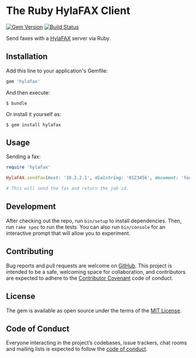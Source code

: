 # The Ruby HylaFAX Client

[![Gem Version](https://badge.fury.io/rb/hylafax.svg)](https://badge.fury.io/rb/hylafax)
[![Build Status](https://travis-ci.org/bjoernalbers/hylafax.svg?branch=master)](https://travis-ci.org/bjoernalbers/hylafax)

Send faxes with a
[HylaFAX](http://www.hylafax.org/)
server via Ruby.


## Installation

Add this line to your application's Gemfile:

```ruby
gem 'hylafax'
```

And then execute:

    $ bundle

Or install it yourself as:

    $ gem install hylafax


## Usage

Sending a fax:

```ruby
require 'hylafax'

HylaFAX.sendfax(host: '10.2.2.1', dialstring: '0123456', document: 'foo.pdf')

# This will send the fax and return the job id.
```


## Development

After checking out the repo, run `bin/setup` to install dependencies.
Then, run `rake spec` to run the tests.
You can also run `bin/console` for an interactive prompt that will allow you to
experiment.


## Contributing

Bug reports and pull requests are welcome on
[GitHub](https://github.com/bjoernalbers/hylafax).
This project is intended to be a safe, welcoming space for collaboration, and
contributors are expected to adhere to the
[Contributor Covenant](http://contributor-covenant.org)
code of conduct.


## License

The gem is available as open source under the terms of the
[MIT License](http://opensource.org/licenses/MIT).


## Code of Conduct

Everyone interacting in the project’s codebases, issue trackers, chat rooms and
mailing lists is expected to follow the
[code of conduct](https://github.com/bjoernalbers/hylafax/blob/master/CODE_OF_CONDUCT.md).
